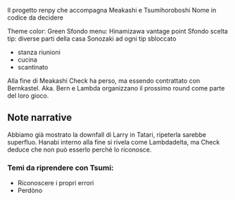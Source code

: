 Il progetto renpy che accompagna Meakashi e Tsumihoroboshi
Nome in codice da decidere

Theme color: Green
Sfondo menu: Hinamizawa vantage point
Sfondo scelta tip: diverse parti della casa Sonozaki ad ogni tip sbloccato
- stanza riunioni
- cucina
- scantinato

Alla fine di Meakashi Check ha perso, ma essendo contrattato con Bernkastel. Aka. Bern e Lambda organizzano il prossimo round come parte del loro gioco.



## Note narrative
Abbiamo già mostrato la downfall di Larry in Tatari, ripeterla sarebbe superfluo.
Hanabi interno alla fine si rivela come Lambdadelta, ma Check deduce che non può esserlo perchè lo riconosce.

### Temi da riprendere con Tsumi: 
- Riconoscere i propri errori
- Perdòno